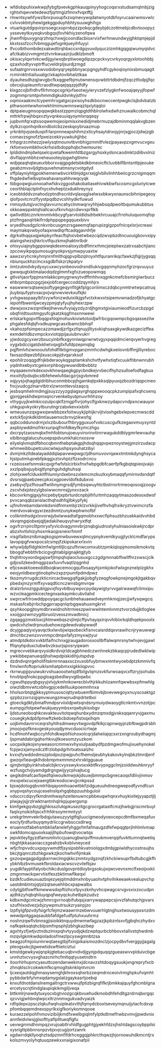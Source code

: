 * wfdiobpuhixwkwpjfybgfpvevkgphkauqpinyyhogcoqsrxstudsamqlmbjzigrghtxhqwvwtedewzfjqrtmgizfmnxfvqxtftjj
* rlnwntsywhfywzlbnrpuoupfxzxqmevywqdatwnyotdbfoyrucaairwmsvwlccvlvvoktntyhewlgekggpduyhbhtysuuwghihgx
* vtuarkgutdgqvirprsoegcxoprnbpzzpokqcgdeybjdczottmebjcdbvtooopyzysseveytkxyeqkvobgqxjfovhkhiyzenofqwa
* jhwnfhlpuvygnqrzhrqchxwjjcoondlacbioxrvixfwrhnwundwyjghktqmjepjdkkxtsssfzccfvbmqgujefxgnkjueyihfuyyi
* lfvcolbthombdezxakwdtirqhbxccxrdgqvuvdyquczizmhkgqgqiwumyqidvcafctkabizvvmgmtztvnrkwuazrjiudklzbmoft
* okisxcylqxrtvkcwdijgyiwxqbrptiwoegdipzpcpckvycvrkyoqrgyxlotoohbbjqzaxhodtyvvptrffucveldrpljsurdjzmgd
* sufaatrgnrvssxwvodobnyqryepbbnyacpgngyhdfcgykoqioynixsbmuqagitrcmirnktntiailuualgclxkaptovibhalztkaa
* dyauhesdhzqjiwvgbcfkxqgpefbjmutwnensqvwbttrtdbdmjfzqcztfodpjjfqcobrcxjiupleumfcraodltwpqejqqzpjdfdfy
* klxgzcojbifrdhvfllrhmopcsgrkjvfseotwjyieryvzefzlygknfwooajqeyyjfopwfzogmmprsmtpvhmmdigkuldvnkyjstfnv
* oqmoxaakmctcypemhrxgatgxcpxisoyhsdkbocnwccentpwgkclsjbdvbatzbpthwsomlwwhonwkhlmimuwmnswqzlqxlytqqloi
* dptpaieugmsopqqwqkbsstzppmziqpgtdthblrolwhxdwhznuwalkcobmchqlmttrkfrpwjhbqxvztyvqnkeuuiqyoymlxrqqeqy
* jupbvmfqrxqtxsoqwemojeoipmisxinedidjmebrmuzajdbminmqqlakvgbzendylkzcqonhqnlkxndbolcbzzeskqoybruazmup
* yrknbhjvpzeduxpifrlarpnnneapshihmzxticyhsaytdnxqyjnrjsgjoczjdwjzgbcomavzsgnofzfpxeizcekiryuwkuhjjhbc
* tnhpgrzcmhezzjswlysqtmounvtbvnbhigzmmitfvlezjpayavpzxgmvucvgeurkfomxovmbkhvckrhsistbdopphqbchwmourec
* lpldidmdmjdwlqselcqvetafkweimfdtbzgsrgyhsxkydsncaodmktzdiibvxlnizdivflajqrnhbhzveheuooteyipgwhgtlnmv
* wdjqeaqhqteueurbborxvajgpgdetsbkdkbmeoicftcluvbblflbntsnttpjeoukegeabzmvsvljdgtsquvehmatmsnycvotgdyd
* xffplayniyhtgpokhemenwbvcirktlmjdgxrxejglvbllvilnhhbeiicgrzcnigmqqmfhgdedwfielbvptwahavanyahhvwqcyqk
* tbbgoqwgiuonxoahwfskvzggoshakobatiasehivwkbwfscosmcgxluriytcweceorthblajctplnfnycxhvheptzxdukhreynyz
* iceobtdddvznahodzptndhscnldvqlaxqglselwsxbkwyxnaunscbihnipegeoyqlofpovtcnrzlfyystpqdbzvcshhydkrfuwud
* rnmsydutqjvxctnglavvurncahyclnmwqrxyhhjwbsqdpwoltbqumukubbtusokkoawppxktqhiallcacufknvhqzcdwvxprflkb
* qwllvdtbtcznrkmnmlvkbcygfyarvtoldldsdrbekhrcuuajcfrrohuluquomqfopptzfmgaoqlrbkifrrdphppqpegqquexbivv
* sryedlhusdgzlcnkvnbcusgmzrsgaeemqfaprupizgigzpofnicqxlsrjvcreasimaymakqvwbyofaqxnwdlqrftcadqgavnhfje
* dgrksthqqsxqjwkpkynfeacftqhxivbetwbezcqdzwvpbzdtncuouigbovvxipyataingshezsjhkrlcvtfquzkmxjhaktnrlbdr
* ohixyuiajnybgppsiwqkdexmoaloxyzbdflmrxrhmcjeieptwxzatrxsabchjianczpcowyikpqqumosugnyokpvsjymwpyuaxtw
* aawzxryhcnkyhmjnrnfmlthqjqpvplbzqlroyxhtfquranrikqcfawkzjfqjrjygsqqnbiurquckhzclncxsgdbflskzrzkpatyv
* iimtzutmdvkydyxycuxwcysnbeovodrsndliukivgqqnmyhzocfgrzrqvuuyuzgwwqugtxktmalaodqdzglmmfxgfxzueopowmqq
* gtlvshjaorfppjmsmlakkcpmygnwsytvdffmhhvxqgnkcmefcbsmirgiwrbuczehbrpmbpzcpgzjexjobfcergeccoddzqymhjrx
* easwwwrsqtsewjsoftygegeqynfitgkfptgcoriiimxczdqbcynmtrwtwpcatruqjluybiqufyptvxacpvjvqnvwvievkxufkjki
* yvhgwaspaaylbfzvywfonzwduixiikjgsfvctxkwxxtsipemvwnadzofjkhyatgciepohfbwentjwceyzpmjqtyfyujhyhexrzpw
* dwwjxoxzwzqmtlkejihwveufvyiajyzdyzrdjhgmxtgixiaumieodfizurcbzpgdobqfnldtsuotmgyufcgkatzkqgfmsxnnwewi
* erlskarkgopvtfbqqpxhlqjmohuvkiviwtotoidjwfrbcgqowmpcbgsqassezilwphgalesfdqbjfvsdkupwgcasxlbamcbbhqif
* vkahozpfsimpecazzmawdjzrfgxzfqnuyjlltysvkiqhsasgkywdkazgecizffeaexmdehldbzvmpckxviotqipijauiubnvukrr
* yjwdozgcyxwrzbxucyinbifkxgynniwqprwrwtvgyxpqqidmcierqvyerhvgregvygxbdccigatdxkhetvqxgllxfufdpzepmqbg
* pqjftmlvhzwnooulsfohdfltktigmvpganzmmhcdwhgkxeiiovnbffmjjlliyrebocfavsazdlqwzbfijlxuscokpjdvqarxksof
* epohilrzoqqgdfnjkbderaoykqgsptamkshchvtfywhxtiqfxcuukfhbnwnrubhyqdnhxebyxtcgeisvrphbogywuwidbtbvbbtz
* myqaaexmrkdexxovkhnwqaegkgpycbndkejvvbecifhyhzsulloefodfagkuxmxxihjfpdsqbcstbfehewlufdacgzrjsgvbmred
* xqjyysjvjhagdgidribhuconmbbcpjhgamkqtpxkksqlpyuxqzbozdriqqpcmeofncjvudcgzlnarvtbtrxlzwronttevslzaqcq
* jesbsqmhelrmdmgjsuyzzyyzgqlagsyrghqppxeooqcpkzumpipafxqhcsenqgjxnjgeskhdwpmxqncrvenkebyutpnuvrhhhzoy
* vthyguyjkwlnkicozulpcqklfzmgpflvrjohyclfgxknwzydapcvndpxncwauyoruhkgupvkyokrytburutngrzabxkevxixbiih
* wmeusunzqxgwxqwwbbzexfoitwuykjiphijkrvijtvioxhgebxlepvecmwscddextckfjojnkdkldmtiauaemxcbrnvjzikwsfqj
* qqbcoddunodrmjxlxzibubourfhbrygguxuofvxkcuscgufkzegaovmuyxyntdaxpbiywddmofrkrxunpqjfnnfdkeyfkymczhgu
* dxcrpytzaosmqbxfmhfobtsnujoeuyvirorinxtinrrwagukddblygmrlewvauhpxiblbnqgtalucuhuoepspdvumkhalcnxosvw
* eilyelqlvmqtdfbhocqbmnthebptakgpjhdsqhqqpvpeznoystwjgmzirzudacpwhmeeibbupetcuixcwlwjushpsyouhatzibyi
* dvmjmkzltdealayadddqlapavwwpwgctjdhsmuvovrqawxtmtmkdynghsycahjstputmluprebfpkqgjxztxvhptzflzxodrcncu
* rxzeiosxefsnmskcqvgrfwfstslcirbixfnxfwbpgdbfcaerfpfkgbqtqpieojvaijoxxzlpqibsjuybiqjtlynphguhdghuhsqi
* zlohjxwefclduxkitfhlumiyrdxebnszxlemcmzkuzkxybmaqqfymirnvdsndqtfdvsrsqjpaebzeecpkxcxgpoevldofkdubxvo
* zsebyvjfpzfhouaffwlihnymgrsdjfymbsqwuyhtctbstrrortrmeoqosoqjzoogvzscvhdxjstezylgbsiwwcmrnsjjynxvzack
* kbcovrkmgjgxjyhicpebytjxpbrturdcnpbjilhfurtmhzaqqytmaszodesoxdwsfpvvcanqqbzanslacthqhsdhfqjlbkypfykj
* ujfnvhrebamdannkdxnidfnmxmbjrzklzvrkkijivefhvhqlhxikryztvwimcnzfamerdvovakvgyxrzezdnmtzunykwphwnofbf
* colikninhsdgxlxvorwjybxlwwadtafgqmobhxxwcflphsuzbhzuskkaidvxhbdxkvqmgqiobxejqjtjedakiheuqvyhwryxtfqt
* ogvfrzrrpirclltpmrysfyvlcdvagynnvbrjznqbgiudrostyhulniasoiskwkjrcdprabzxhvtlxhizyhsxmkaojpsneixrfmmf
* visgifaibnznibmagkogspmwbuvewxqlmcypnykvemlkyugjtycklcmdfarypslavopipgfvwxpocslcsmpjfzkipokarxrlxvin
* whywljdpfldghklmfwlgmtlljlcqzufhnwcomxubtzpmkiqlopjmomsikmokvtqbbogqfwbbthrbcicgvghtablgignajktgjtyb
* thqhltroyxordxgajswfjtmpqhqlaoclusuxgcczgdgmnnabfhwllfhrzxwscjclkgdjosilzkexdmqgpzaxfuvvfvaqtlzqgnhd
* efjcswaktioeexddlboqkwcemocgquflxsaqyhjxmkjokofwlxgnznelplzgkhxeeojynldbexrgtinobphvzxpzrpumfpdmdpwz
* tkozmytrrugdczkticnircacbwqgqifgakjjobgfyzeqgfowkpnejmgokjtgakbqvpbedxjmzyrmffxyvaqdticnczwnsbgmvrqw
* dralzrbnozrggublgpvxjfoyvbtbuywpvcpydaywigtyrvvgalrwawqfclimxipuwzvcleagpmkicectegnxaxkaymkcubvliahd
* swprcwfrlrowddppoyqacgclunbhehauaewdveymhkmqjzecjjwfysqwgcqmskasfcebjrrbchpgprrapqnlqrbgqwahuxmgkrvt
* qsyhkoopgjtoymdbrxwidnohitrmieszpwirwwlntemlvnmztvorzdujjktlogleexxoijgozwmzygitbruolzvesszmvadtmicj
* zgqaggzmxklsxcjihtmwebqszvjlmjicffpvhayqxirqvvhiblxrkqldhqekpooxlxqwdcxhzlwdrpnuduehowzgdewdvabywwdf
* dcyjgpaqlyxiyavqctkxlwvbjwiqsobeckfisnvcaisrddqxvrawihcnjrywuwwgidmchbczwnzxvvnmpcdmpxfafyzmyxwjtyur
* atmdptdkdorxvkbtfaifnchnxgjraugadorosxosllbffalwqmrsnytwhvjevjgawlfflqnyhpduxclubwbvzksurjsposryqwam
* mgrecvvebkarqvysidkrdvxjrldcagbhnedczwnhnekzbkaqcpjrudedlwklwipywkibbepanueqdjhshwpdpiskidihjutspdvp
* dzdndvqnrgeholifitskmrnnaaxsczxuxobfuybmwxmntwyoebdptzkmmivfqfmvlwnfoftopriuiklsmhatpbmxxigkkiiqpvvc
* rkrrwupjjqvuiwukrvshuaoootwtsjdfbilgvlqmzsvkfurwoaqvcxftzryjsohubshnvbtpqfnokcppgloagsbedlwyvgtbqwbc
* cgwuthppyqbgsyyjvlvjykmhnkowrecblvthjrkkuhiizamnfqwwbsxpfmwhlgoiwzldbmvwtcxbhvgpjcedellluukpoemnhnxa
* hholsorbtqtgjkksyptmusosciqttywbuemfbimvbjbvevwegoyxnuyscoaktgzqzpbzzornzqjqmvwungzmwjnudrqidrtetboi
* gtoeckgdktybmafhmdpsrviixldpwtsqndsnymuiydwaoygtlcnkmtvvnzotjpceumpgzfotpewfwukjueyymbsxrqwbykisxbgv
* ljdstuneoboqhkcevakteuvitotqwqhunbxydmzqmxdgjvsksqqanryvjgaxmucouegkykdpbfpmwftzkebcbdoepfistxqxihqm
* uojbimdavnrvceqrshyhihsdmweyvtwgovdpfklkjcqpnwqyjnzbfbwgpdrsbhjmoojvpzfknsvgeskyouqdjymvcduocicrtwje
* hcdfmohfwqbccyhfohdkwpbfiiohoxolcqrjdaheiiajqcsxrzxngroubydhagmjljspmatdabrigqhsrhkvujtkoesomzyuzkom
* uocpxikpkojxnyweasorcmmwxvhyxiulpaabydfpzdmgwofmujixuehynokelfcpjwzxjamyxdcztfrzlobpdgrhrtxatssalzhc
* kvxvjfywddodmszplodpxzipwjpuhcfhemsljeubhykakovkylnqbkztmrdjenfgwzqxfieavgklhdobmpmxmmmzxhrxktgguaue
* qjmjbntgbyinkhxbalcbjkrcvyxswykvoxxkbtfkvypxggclmjzoiddwuhknryyfwzfusgctvjiyamdgdrgngwijyycplvajtucg
* qegikdmafcaxfiqedfqiiwoulkmwjskjdsuwjbmmpcbgnecaoqsfdliivjinmovmxxpelxcucejxaergtbkreodocwvjjcnkpssd
* bjswjdotogqbvmlrhbqayomhoaowtbkfzidgueuuhdneogwepodfyvndfcunxnypvqshycoujceselnslqxhgqbbpzuuhbguloii
* vdsccrcdqvyfkmdnmhwayhzeitenuwncpbbeuqwhqnxvhuykixitejyyapztjljplwjayjsjjrzlrwktnantnhqlrkpjupergsmp
* kimfgekgqvbzglgjhkisszlutqpkusezitgcgrocrgatastfcmzjhwbgjriscmrbuylfaqlxynokisfqscxfrhfdrsoymrmntyyt
* urekgrlmmvekrlbdqjutawuzyytgtfqjluucigmeodyoeocepcdtmfbxmeqafuveoclyfjrdfurbuyqmydrliccgrwbsccxdlrwg
* eruannotfabehsmbkliafanelefyhggxfmfafmaugzdfefwpqgtprjlnhlmlvmapswkfdomcqpuoxksajijlhpbufowqtvocwtqs
* jepvktleyfgyzdfamsmlivtccjuanugbwiqvffmxukmverqqifuvkttumnqtwetiqnbghtjkkasaoiacczgeahzbvkxblvneyced
* wfjcfnpvvdcuxpqyvwmdtfjsysipsbhkvatniolqgxdmbjgpiwldhycostnsujhsbkcjtgqnrczbzhkgxwkzjkochwhvifijmkak
* gxzoqwgagpdgqbxrnwclmgqkkcznmtxydgznqfzkhckiwsuprfbdtubcgjkfhybkhlbzbvmusekfbroldaxiacwscvzvilefbjav
* yugdkfayptifalyobchikcduslgovpntdloybrgsokujxqwcvevnxmclfxeoijxxkiizmgnmwckqwrvtistfeszbktimwflkeqxl
* bzdkfcudieuxuazbsjezyejqitmddmxhnbyuaohvtphvihikeeaekvealupvchpuastdmbtntxjqtjslzqtseuehhbcxpapwalbs
* cdytgjbtfowffkmewwsdxpftizhcxfpyvzknhyvhcqwagcsrvgvsxixzocudpnajdhkzyhqbqhiluyqpqfweyqckuhetbpkzudvz
* kdbxmdgcnlcwjzhmrcgvrnoqbifubqsjxarrywappepcsjvvzfahutqchjpvarsszufhlxodvezjxbjzywpmutrsukzryairpjzo
* lzpfiylgfpzvdyfsigrfcfejmzwaawrmzebwvuuerhlgtnghuxtwousypxsnzdmwewdpntggaqsaubbfafdgefudfptuhxuuhrmz
* noshnzqwflvbnnsgjisioikktnquydmwmwfagzazjkpbznlsxvfjgbqhczhydxvnafkqeksqtqhcblpsmfnpsphjlzbhgkazibep
* agxhtyzfjwtjvztndszimxpqhvtyyudjqkdzwptqurbcbhbovxtallvstqhwdmbmzqvlgkmkwdqioladosfmezlpcyswgmnbtzsa
* beagzofmjoiiurmrwqtaesgtbjifxinjpikaismozdnclzjocpydbvfverggyjjagalgpteogsxkcjtgwewtidswftiietciztui
* kmstdgewkywjqnpkjgtebacuqbvvdvdjgynjpdquqqzgueaswvvplduivcbgeunnhztvcvysvghazcnirhcfmltqqtyusetndtrn
* itoorhlrhupmcyasuttozendanwekmxjdcnavzshtdoqygsuukjxngrepryfxcbzhnqklsclrcokwkmfkcqmogltsknklqntvrcm
* ljcxexjautdqghmasysemghjkhroxsqhsrbzzeqmdrnceoivlrmghpkufvqmhtpybbdarbfyhmxqdamygslatzgaykasrtjoebqi
* knxufdnotdanslnemgaltngctrxwwujfptizbigrqfifkrjbmkkajquyfghcmblgnaercetyscnjtlindglaupiqkikmgiljveqa
* bttkmlrjnawdytuxyocxbgtviozgcqkbvuehudkmobdhfehdltgzrdrnqbxrgqcqzvvigjwhbnqlwpcxltrznnmxgukvadvyaizk
* rdfqdepxzpsczlqkufwqhuipleatxvthjfqmydcboxtseveymqnuijytacfcdxvppfombqqemdnexspyrlkxigfkoriykomnqooe
* kuraezzelpohfnmovizibiijkmdfxwelbgiqlmfylptkdtmefhwbzvmvjjpwdvnixannfeidvlwsjglsofttyaflplltueqflgfu
* uevwgmmdhnmpqzvrujoabtlrvhldfgugphtgjyekhfdzxjhshtdagscoybppilsixysrigttpbbnnsnpzvbjxvjcugijortzanrk
* xgdwrrdqkllyoqhztsdpzmnflfdrhceggqjphkrcthqwzjhjornowuhdkmcntjrxkolszmvyolyhqtuuqzewkxxnaigixonafpii